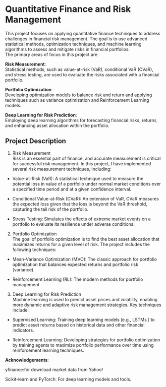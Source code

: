 # Quantitative Finance and Risk Management 

This project focuses on applying quantitative finance techniques to address challenges in financial risk management. The goal is to use advanced statistical methods, optimization techniques, and machine learning algorithms to assess and mitigate risks in financial portfolios.  <br/>
The primary areas of focus in this project are: <br/>

**Risk Measurement**: <br/>
Statistical methods, such as value-at-risk (VaR), conditional VaR (CVaR), and stress testing, are used to evaluate the risks associated with a financial portfolio.

**Portfolio Optimization**: <br/>
Developing optimization models to balance risk and return and applying techniques such as variance optimization and Reinforcement Learning models.

**Deep Learning for Risk Prediction**: <br/>
Employing deep learning algorithms for forecasting financial risks, returns, and enhancing asset allocation within the portfolio.


## Project Description 
1. Risk Measurement <br/>
 Risk is an essential part of finance, and accurate measurement is critical for successful risk management. In this project, I have implemented several risk measurement techniques, including:

- Value-at-Risk (VaR): A statistical technique used to measure the potential loss in value of a portfolio under normal market conditions over a specified time period and at a given confidence interval.

- Conditional Value-at-Risk (CVaR): An extension of VaR, CVaR measures the expected loss given that the loss is beyond the VaR threshold, capturing the tail risk of the portfolio.

- Stress Testing: Simulates the effects of extreme market events on a portfolio to evaluate its resilience under adverse conditions.

2. Portfolio Optimization <br/>
 The goal of portfolio optimization is to find the best asset allocation that maximizes returns for a given level of risk. The project includes the following techniques:

- Mean-Variance Optimization (MVO): The classic approach for portfolio optimization that balances expected returns and portfolio risk (variance).

- Reinforcement Learning (RL): The modern methods for portfolio management 

3. Deep Learning for Risk Prediction <br/>
Machine learning is used to predict asset prices and volatility, enabling more dynamic and adaptive risk management strategies. Key techniques include:

- Supervised Learning: Training deep learning models (e.g., LSTMs ) to predict asset returns based on historical data and other financial indicators.

- Reinforcement Learning: Developing strategies for portfolio optimization by training agents to maximize portfolio performance over time using reinforcement learning techniques.


**Acknowledgements**:

yfinance:for download market data from Yahoo!  <br/>

Scikit-learn and PyTorch: For deep learning models and tools. <br/>

